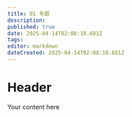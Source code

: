```yaml
---
title: 01 专题
description: 
published: true
date: 2025-04-14T02:08:10.681Z
tags: 
editor: markdown
dateCreated: 2025-04-14T02:08:10.681Z
---
```


# Header
Your content here